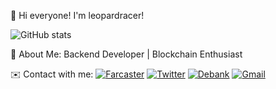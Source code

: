 👋 Hi everyone! I'm leopardracer! 


![GitHub stats](https://github-readme-stats.vercel.app/api?username=leopardracer&show_icons=true)


🌟 About Me: Backend Developer | Blockchain Enthusiast

✉️ Contact with me:
[![Farcaster](https://img.shields.io/badge/-Farcaster-violet?style=flat&logo=Farcaster)](https://warpcast.com/leopardracer)
[![Twitter](https://img.shields.io/badge/-Twitter-blue?style=flat&logo=X)](https://x.com/le01pardracer?s=21&t=bPOi8G8ajYBA3bYP6hS98Q)
[![Debank](https://img.shields.io/badge/-Debank-orange?style=flat&logo=![image](https://github.com/user-attachments/assets/1c55e715-b504-4295-9f2f-5b8724d9084b)
)](https://debank.com/profile/0xdcbc82c8081376aa2d107a01e9f9f4fb57ac0090)
[![Gmail](https://img.shields.io/badge/-Gmail-white?style=flat&logo=Gmail)](graters.placket.04@icloud.com)
